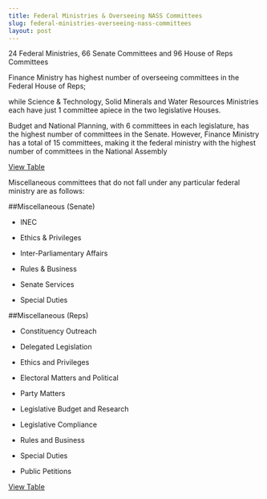 ```yaml
---
title: Federal Ministries & Overseeing NASS Committees
slug: federal-ministries-overseeing-nass-committees
layout: post
---
```


24 Federal Ministries, 66 Senate Committees and 96 House of Reps Committees

Finance Ministry has highest number of overseeing committees in the Federal House of Reps; 

while Science & Technology, Solid Minerals and Water Resources Ministries each have just 1 committee apiece in the two legislative Houses.

Budget and National Planning, with 6 committees in each legislature, has the highest number of committees in the Senate. However, Finance Ministry has a total of 15 committees, making it the federal ministry with the highest number of committees in the National Assembly

[View Table](/info/federal-ministries-and-nass-committees "View Table")

Miscellaneous committees that do not fall under any particular federal ministry are as follows:

##Miscellaneous (Senate)

- INEC

- Ethics & Privileges

- Inter-Parliamentary Affairs

- Rules & Business

- Senate Services

- Special Duties

##Miscellaneous (Reps)

- Constituency Outreach

- Delegated Legislation

- Ethics and Privileges

- Electoral Matters and Political

- Party Matters

- Legislative Budget and Research

- Legislative Compliance

- Rules and Business

- Special Duties

- Public Petitions

[View Table](/info/federal-ministries-and-nass-committees "View Table")
